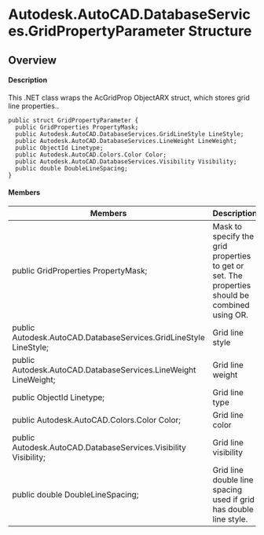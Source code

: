 # Autodesk.AutoCAD.DatabaseServices.GridPropertyParameter Structure

## Overview

#### Description
This .NET class wraps the AcGridProp ObjectARX struct, which stores grid line properties..
```text
public struct GridPropertyParameter {
  public GridProperties PropertyMask;
  public Autodesk.AutoCAD.DatabaseServices.GridLineStyle LineStyle;
  public Autodesk.AutoCAD.DatabaseServices.LineWeight LineWeight;
  public ObjectId Linetype;
  public Autodesk.AutoCAD.Colors.Color Color;
  public Autodesk.AutoCAD.DatabaseServices.Visibility Visibility;
  public double DoubleLineSpacing;
}
```

#### Members
| Members | Description |
| --- | --- |
| public GridProperties PropertyMask; | Mask to specify the grid properties to get or set. The properties should be combined using OR. |
| public Autodesk.AutoCAD.DatabaseServices.GridLineStyle LineStyle; | Grid line style |
| public Autodesk.AutoCAD.DatabaseServices.LineWeight LineWeight; | Grid line weight |
| public ObjectId Linetype; | Grid line type |
| public Autodesk.AutoCAD.Colors.Color Color; | Grid line color |
| public Autodesk.AutoCAD.DatabaseServices.Visibility Visibility; | Grid line visibility |
| public double DoubleLineSpacing; | Grid line double line spacing used if grid has double line style. |